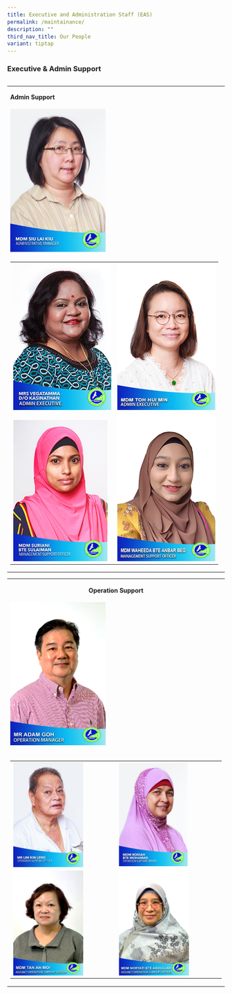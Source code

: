 ```yaml
---
title: Executive and Administration Staff (EAS)
permalink: /maintainance/
description: ""
third_nav_title: Our People
variant: tiptap
---
```

<h3><strong>Executive &amp; Admin Support</strong></h3>
<table style="width: 0px">
<colgroup></colgroup>
<tbody>
<tr></tr>
</tbody>
</table>
<table style="minWidth: 25px">
<colgroup>
<col>
</colgroup>
<tbody>
<tr>
<td rowspan="1" colspan="1">
<p></p>
<p><strong>Admin Support</strong>
</p>
</td>
</tr>
<tr>
<td rowspan="1" colspan="1">
<div class="isomer-image-wrapper">
<img style="width: 45%;" height="auto" width="100%" alt="Administrative Manager" src="/images/Staff/mdm%20siu%20lai%20kiu.jpg">
</div>
</td>
</tr>
<tr>
<td rowspan="1" colspan="1">
<table style="minWidth: 50px">
<colgroup>
<col>
<col>
</colgroup>
<tbody>
<tr>
<td rowspan="1" colspan="1">
<div class="isomer-image-wrapper">
<img style="width: 100%;" height="auto" width="100%" alt="" src="/images/Staff/3__Mrs_Vegatamma_D_O_Kasinathan__Admin_Executive_.jpg">
</div>
</td>
<td rowspan="1" colspan="1">
<div class="isomer-image-wrapper">
<img style="width: 100%;" height="auto" width="100%" alt="Admin Executive" src="/images/Staff/4__Mdm_Toh_Hui_Min__Admin_Executive_.jpg">
</div>
</td>
</tr>
<tr>
<td rowspan="1" colspan="1">
<p></p>
<div class="isomer-image-wrapper">
<img style="width: 96%;" height="auto" width="100%" alt="" src="/images/Staff/5__Mdm_Suriani_Bte_Sulaiman__Management_Support_Officer.jpg">
</div>
</td>
<td rowspan="1" colspan="1">
<div class="isomer-image-wrapper">
<img style="width: 100%;" height="auto" width="100%" alt="" src="/images/Staff/6__Mdm_Waheeda_Bte_Anbar_Beg__Management_Support_Officer_.jpg">
</div>
</td>
</tr>
</tbody>
</table>
<p></p>
</td>
</tr>
</tbody>
</table>
<table style="minWidth: 25px">
<colgroup>
<col>
</colgroup>
<tbody>
<tr>
<th rowspan="1" colspan="1">
<p><strong>Operation Support</strong>
</p>
</th>
</tr>
<tr>
<td rowspan="1" colspan="1">
<div class="isomer-image-wrapper">
<img style="width: 45%;" height="auto" width="100%" alt="Operation Manager" src="/images/Staff/Mr_Adam_Goh__Operation_Manager_.jpg">
</div>
<p></p>
</td>
</tr>
<tr>
<td rowspan="1" colspan="1">
<table style="minWidth: 50px">
<colgroup>
<col>
<col>
</colgroup>
<tbody>
<tr>
<td rowspan="1" colspan="1">
<div class="isomer-image-wrapper">
<img style="width: 70%;" height="auto" width="100%" alt="" src="/images/Staff/13__Mr_Lim_Kin_Leng__Operation_Support_Officer_.jpg">
</div>
</td>
<td rowspan="1" colspan="1">
<div class="isomer-image-wrapper">
<img style="width: 69%;" height="auto" width="100%" alt="" src="/images/Staff/12__Mdm_Rokiah_Bte_Mohamad__Operation_Support_Officer_.jpg">
</div>
</td>
</tr>
<tr>
<td rowspan="1" colspan="1">
<div class="isomer-image-wrapper">
<img style="width: 70%;" height="auto" width="100%" alt="" src="/images/Staff/Tan_Ah_Moi_HQ.jpg">
</div>
</td>
<td rowspan="1" colspan="1">
<div class="isomer-image-wrapper">
<img style="width: 70%;" height="auto" width="100%" alt="" src="/images/Staff/NORYATI_BTE_ABDULLAH_HQ.jpg">
</div>
</td>
</tr>
</tbody>
</table>
<p></p>
</td>
</tr>
</tbody>
</table>
<p></p>